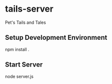 tails-server
============

Pet's Tails and Tales

Setup Development Environment
-----------------------------

npm install .

Start Server
------------
node server.js
